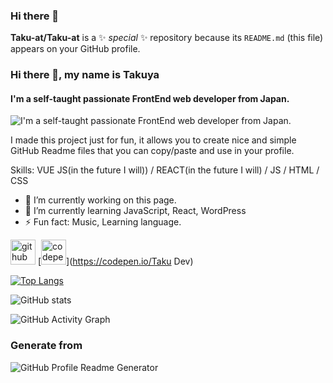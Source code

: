 ### Hi there 👋


**Taku-at/Taku-at** is a ✨ _special_ ✨ repository because its `README.md` (this file) appears on your GitHub profile.

### Hi there 👋, my name is Takuya
#### I'm a self-taught passionate FrontEnd web developer from Japan.
![I'm a self-taught passionate FrontEnd web developer from Japan.](https://arturssmirnovs.github.io/github-profile-readme-generator/images/banner.png)

I made this project just for fun, it allows you to create nice and simple GitHub Readme files that you can copy/paste and use in your profile.

Skills: VUE JS(in the future I will)) / REACT(in the future I will) / JS / HTML / CSS

- 🔭 I’m currently working on this page. 
- 🌱 I’m currently learning JavaScript, React, WordPress 
- ⚡ Fun fact: Music, Learning language. 


[<img src='https://cdn.jsdelivr.net/npm/simple-icons@3.0.1/icons/github.svg' alt='github' height='40'>](https://github.com/Taku-at)  [<img src='https://cdn.jsdelivr.net/npm/simple-icons@3.0.1/icons/codepen.svg' alt='codepen' height='40'>](https://codepen.io/Taku Dev)  

[![Top Langs](https://github-readme-stats.vercel.app/api/top-langs/?username=Taku-at)](https://github.com/anuraghazra/github-readme-stats)

![GitHub stats](https://github-readme-stats.vercel.app/api?username=Taku-at&show_icons=true)  

![GitHub Activity Graph](https://activity-graph.herokuapp.com/graph?username=Taku-at)  

### Generate from 
![GitHub Profile Readme Generator
](https://arturssmirnovs.github.io/github-profile-readme-generator/)

